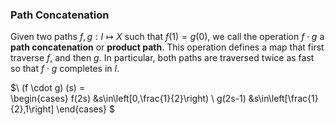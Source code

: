 ### Path Concatenation

Given two paths $f,g:I \mapsto X$ such that $f(1)=g(0)$, we
call the operation $f \cdot g$ a **path concatenation** or **product path**. This operation defines a map that
first traverse $f$, and then $g$. In particular, both paths are traversed twice as fast so that $f \cdot g$ completes in $I$.

$\\
(f \cdot g) (s) =  
\begin{cases}
   f(2s) &s\in\left[0,\frac{1}{2}\right) \\
   g(2s-1) &s\in\left[\frac{1}{2},1\right] 
\end{cases}
$